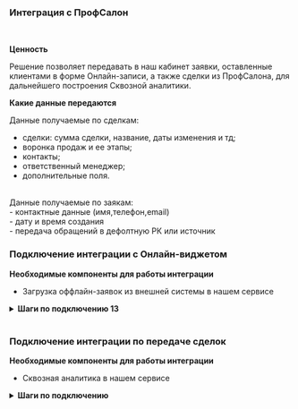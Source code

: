 
### Интеграция с ПрофСалон
<br />

 **Ценность**<br />   
 
Решение позволяет передавать в наш кабинет заявки, оставленные клиентами в форме Онлайн-записи, а также сделки из ПрофСалона, для дальнейшего построения Сквозной аналитики.
<br />

**Какие данные передаются**<br />  

Данные получаемые по сделкам:  <br /> 
- сделки: сумма сделки, название, даты изменения и тд; <br /> 
- воронка продаж и ее этапы;<br /> 
- контакты;<br /> 
- ответственный менеджер;<br /> 
- дополнительные поля.  <br /> 
<br />
Данные получаемые по заякам:  <br /> 
- контактные данные (имя,телефон,email)  <br /> 
- дату и время создания  <br /> 
- передача обращений в дефолтную РК или источник <br />

### Подключение интеграции с Онлайн-виджетом <br /> 

 **Необходимые компоненты для работы интеграции** <br />  
- Загрузка оффлайн-заявок из внешней системы в нашем сервисе <br /> 

<details>
  <summary style="font-weight:bold;">  Шаги по подключению 13 </summary> <br />

1.Нажмите "Активен" на этой странице.
2.Заполните настройки интеграции

**Авторизация** <br />

a. Зайдите в ПрофСалон в раздел Маркетплейс. В нем необходимо найти интеграцию с CoMagic и подключить ее.<br /> 
После подключения будут выведены данные для авторизации (токен, ID салона, логин салона) <br />
b. Необходимо внести эти данные в раздел Авторизация в настройках интеграции.
![image](profsalon_auth.gif) <br />

**Настройте Webhook в Профсалон** <br />

В Профсалон необходимо настроить Webhook на создание/изменение сделки. <br />
Для этого необходимо направить запрос  в ПрофСалон с просьбой создать хук на наш URL (указан в поле Webhook url).
![image](profsalon_hook_url.png)

Если в настройках ПрофСалона есть блок Интеграции → Вебхуки на внешний сервер , то это можно сделать самостоятельно.

![image](profsalon_hook.jpg) 

**Переключатели:** 
a. Нажмите "Подключить интеграцию с Онлайн-виджетом". После этого будут выведены остальные настройки.<br />
b. "Рекламная компания/источник" - необходимо выбрать какую сущность использовать для обращений без сессии. По умолчанию выбрана Рекламная компания (переключатель не прожат), при прожатии выбирается Источник.<br />  
В зависимости от положения маркера выводится либо список РК из личного кабинета клиента, либо список источников и сайтов. Необходимо указать какую РК/источник и сайт используем в случае отсутствия сессии.<br />  

3. Нажмите сохранить. <br />

После подключения интеграции заявки будут попадать в  Сырые данные -> Обращения и цели.  
Для проверки корректности работы интеграции оставьте тестовую запись в виджете ПрофСалона. <br />

</details> 
<br />

### Подключение интеграции по передаче сделок <br />  

**Необходимые компоненты для работы интеграции** <br />  
- Сквозная аналитика в нашем сервисе <br />

<details>
  <summary style="font-weight:bold;">  Шаги по подключению </summary> <br /> 

1. Нажмите "Активен" на этой странице.
2. Заполните настройки интеграции <br />

**Авторизация** <br />
a. Зайдите в ПрофСалон в раздел Маркетплейс. В нем необходимо найти интеграцию с CoMagic и подключить ее.<br /> 
После подключения будут выведены данные для авторизации (токен, ID салона, логин салона) <br />
b. Необходимо внести эти данные в раздел Авторизация в настройках интеграции.
![image](profsalon_auth.gif) <br />

**Настройте Webhook в Профсалон** <br />

В Профсалон необходимо настроить Webhook на создание/изменение сделки.<br /> 
Для этого необходимо направить запрос  в ПрофСалон с просьбой создать хук на наш URL (указан в поле Webhook url).
![image](profsalon_hook_url.png)

Если в настройках ПрофСалона есть блок Интеграции → Вебхуки на внешний сервер , то это можно сделать самостоятельно.

![image](profsalon_hook.jpg) 


**Переключатели:**  
a. Нажмите "Подключить интеграцию по передаче сделок". После этого будут выведены остальные настройки.<br />
b. "Дефолтная воронка" - при прожатии все сделки будут передаваться в воронку по умолчанию "Сделки из ПрофСалона". В противном случае будет создана воронка с названием салона, с которым подключена интеграция.<br />

3. Нажмите сохранить. <br />

После подключения интеграции сделки будут попадать в  Сырые данные -> Сделки.  
Для проверки корректности работы интеграции создайте тестовую сделку(запись) в ПрофСалоне. <br />

</details>
